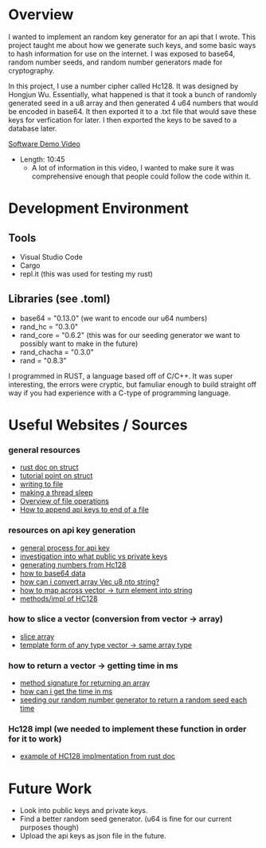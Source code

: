 # Overview

I wanted to implement an random key generator for an api that I wrote. 
This project taught me about how we generate such keys, and some basic ways
to hash information for use on the internet. I was exposed to base64,
random number seeds, and random number generators made for cryptography.

In this project, I use a number cipher called Hc128. It was designed by
Hongjun Wu. Essentially, what happened is that it took a bunch of
randomly generated seed in a u8 array and then generated 4 u64 numbers
that would be encoded in base64. It then exported it to a .txt file that
would save these keys for verfication for later. I then exported the
keys to be saved to a database later. 


[Software Demo Video](https://youtu.be/Cqx4-DbuuS0)
* Length: 10:45 
  * A lot of information in this video, I wanted to make sure it was comprehensive enough that people could follow the code within it.    

# Development Environment

## Tools
* Visual Studio Code
* Cargo
* repl.it (this was used for testing my rust)

## Libraries (see .toml) 
* base64 = "0.13.0" (we want to encode our u64 numbers)
* rand_hc = "0.3.0"
* rand_core = "0.6.2" (this was for our seeding generator we want to possibly want to make in the future)
* rand_chacha = "0.3.0"
* rand = "0.8.3" 

I programmed in RUST, a language based off of C/C++. It was super interesting, the errors were
cryptic, but famuliar enough to build straight off way if you had experience with a C-type
of programming language. 

# Useful Websites / Sources
### general resources 
* [rust doc on struct](https://doc.rust-lang.org/rust-by-example/std/vec.html)
* [tutorial point on struct](https://www.tutorialspoint.com/rust/rust_structure.htm)
* [writing to file](https://doc.rust-lang.org/std/fs/struct.File.html)
* [making a thread sleep](https://stackoverflow.com/questions/28952938/how-can-i-put-the-current-thread-to-sleep)
* [Overview of file operations](https://www.tutorialspoint.com/rust/rust_file_input_output.htm)
* [How to append api keys to end of a file](https://stackoverflow.com/questions/30684624/what-is-the-best-variant-for-appending-a-new-line-in-a-text-file)

### resources on api key generation
* [general process for api key](https://stackoverflow.com/questions/14412132/whats-the-best-approach-for-generating-a-new-api-key)
* [investigation into what public vs private keys](https://stackoverflow.com/questions/55009503/how-services-generate-and-use-public-and-secret-api-keys/61301438#61301438)
* [generating numbers from Hc128](https://stackoverflow.com/questions/62923895/how-do-i-generate-random-numbers-using-hc-128-in-rust)
* [how to base64 data](https://crates.io/crates/base64)
* [how can i convert array Vec u8 nto string?](https://stackoverflow.com/questions/58051863/convert-u8-array-to-base64-string-in-rust)
* [how to map across vector -> turn element into string](https://users.rust-lang.org/t/how-do-i-convert-vec-of-i32-to-string/18669/10)
* [methods/impl of HC128](https://rust-random.github.io/rand/rand_hc/struct.Hc128Rng.html)

### how to slice a vector (conversion from vector -> array)
* [slice array](https://stackoverflow.com/questions/25428920/how-to-get-a-slice-as-an-array-in-rust)
* [template form of any type vector -> same array type](https://users.rust-lang.org/t/convert-vec-to-array-with-tryfrom/50727)

### how to return a vector -> getting time in ms
* [method signature for returning an array](https://users.rust-lang.org/t/how-can-i-return-vec-from-function/34405)
* [how can i get the time in ms](https://stackoverflow.com/questions/26593387/how-can-i-get-the-current-time-in-milliseconds)
* [seeding our random number generator to return a random seed each time](https://stackoverflow.com/questions/59020767/how-can-i-input-an-integer-seed-for-producing-random-numbers-using-the-rand-crat)

### Hc128 impl (we needed to implement these function in order for it to work)

* [example of HC128 implmentation from rust doc](https://docs.rs/rand/0.5.0/src/rand/prng/hc128.rs.html#70)
# Future Work

* Look into public keys and private keys.
* Find a better random seed generator. (u64 is fine for our current purposes though)
* Upload the api keys as json file in the future.
